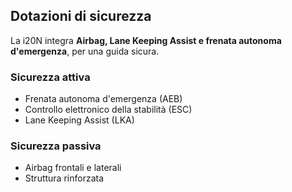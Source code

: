 ﻿## Dotazioni di sicurezza

La i20N integra **Airbag, Lane Keeping Assist e frenata autonoma d'emergenza**, per una guida sicura.

### Sicurezza attiva
- Frenata autonoma d'emergenza (AEB)
- Controllo elettronico della stabilità (ESC)
- Lane Keeping Assist (LKA)

### Sicurezza passiva
- Airbag frontali e laterali
- Struttura rinforzata